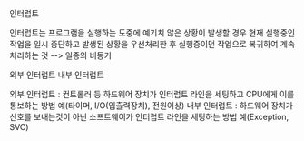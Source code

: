 인터럽트

인터럽트는 프로그램을 실행하는 도중에 예기치 않은 상황이 발생할 경우 현재 실행중인 작업을 일시 중단하고 발생된 상황을 우선처리한 후 실행중이던 작업으로 복귀하여 계속 처리하는 것 --> 일종의 비동기

외부 인터럽트 내부 인터럽트

외부 인터럽트 : 컨트롤러 등 하드웨어 장치가 인터럽트 라인을 세팅하고 CPU에게 이를 통보하는 방법 
            예(타이머, I/O(입출력장치), 전원이상)
내부 인터럽트 : 하드웨어 장치가 신호를 보내는것이 아닌 소프트웨어가 인터럽트 라인을 세팅하는 방법
            예(Exception, SVC)